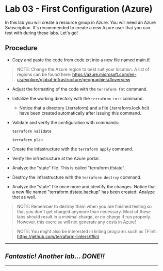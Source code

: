 # Lab 03 - First Configuration (Azure)
In this lab you will create a resource group in Azure. You will need an Azure Subscription. It's recommended to create a new Azure user that you can test with during these labs. Let's go!

## Procedure

- Copy and paste the code from code.txt into a new file named main.tf.

> NOTE: Change the Azure region to best suit your location. A list of regions can be found here: https://azure.microsoft.com/en-us/explore/global-infrastructure/geographies/#overview

- Adjust the formatting of the code with the `terraform fmt` command.
- Initialize the working directory with the `terraform init` command.
  - Notice that a directory (.terraform) and a file (.terraform.lock.hcl) have been created automatically after issuing this command.
- Validate and verify the configuration with commands:

  `terraform validate`

  `terraform plan`

- Create the infastructure with the `terraform apply` command.
- Verify the infrastructure at the Azure portal.
- Analyze the "state" file. This is called "terraform.tfstate".
- Destroy the infrastructure with the `terraform destroy` command.
- Analyze the "state" file once more and identify the changes. Notice that a new file named "terraform.tfstate.backup" has been created. Analyze that as well.

> NOTE: Remember to destroy them when you are finished testing so that you don't get charged anymore than necessary. Most of these labs should result in a minimal charge, or no charge if run properly. However, this exercise will not generate any costs in Azure!

> NOTE: You might also be interested in linting programs such as TFlint: 
https://github.com/terraform-linters/tflint

---
## *Fantastic! Another lab... DONE!!*
---